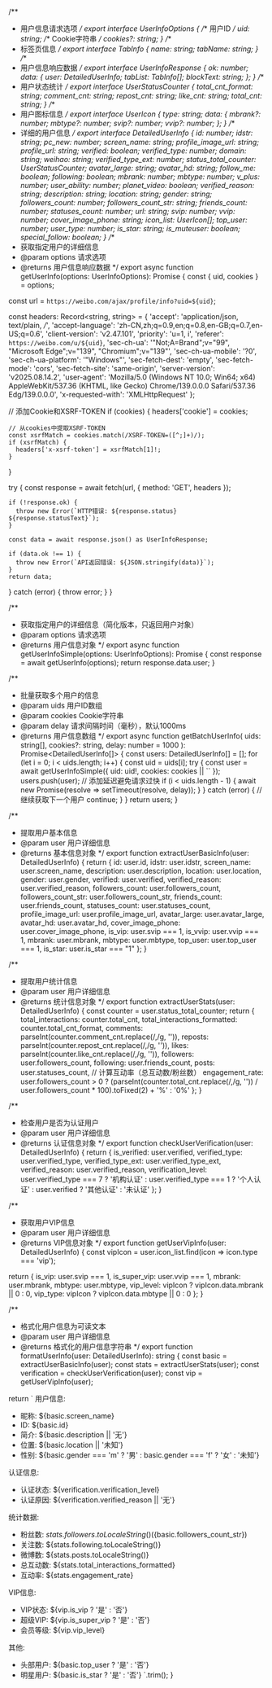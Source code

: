 /**
 * 用户信息请求选项
 */
export interface UserInfoOptions {
  /** 用户ID */
  uid: string;
  /** Cookie字符串 */
  cookies?: string;
}
/**
 * 标签页信息
 */
export interface TabInfo {
  name: string;
  tabName: string;
}
/**
 * 用户信息响应数据
 */
export interface UserInfoResponse {
  ok: number;
  data: {
    user: DetailedUserInfo;
    tabList: TabInfo[];
    blockText: string;
  };
}
/**
 * 用户状态统计
 */
export interface UserStatusCounter {
  total_cnt_format: string;
  comment_cnt: string;
  repost_cnt: string;
  like_cnt: string;
  total_cnt: string;
}
/**
 * 用户图标信息
 */
export interface UserIcon {
  type: string;
  data: {
    mbrank?: number;
    mbtype?: number;
    svip?: number;
    vvip?: number;
  };
}
/**
 * 详细的用户信息
 */
export interface DetailedUserInfo {
  id: number;
  idstr: string;
  pc_new: number;
  screen_name: string;
  profile_image_url: string;
  profile_url: string;
  verified: boolean;
  verified_type: number;
  domain: string;
  weihao: string;
  verified_type_ext: number;
  status_total_counter: UserStatusCounter;
  avatar_large: string;
  avatar_hd: string;
  follow_me: boolean;
  following: boolean;
  mbrank: number;
  mbtype: number;
  v_plus: number;
  user_ability: number;
  planet_video: boolean;
  verified_reason: string;
  description: string;
  location: string;
  gender: string;
  followers_count: number;
  followers_count_str: string;
  friends_count: number;
  statuses_count: number;
  url: string;
  svip: number;
  vvip: number;
  cover_image_phone: string;
  icon_list: UserIcon[];
  top_user: number;
  user_type: number;
  is_star: string;
  is_muteuser: boolean;
  special_follow: boolean;
}
/**
 * 获取指定用户的详细信息
 * @param options 请求选项
 * @returns 用户信息响应数据
 */
export async function getUserInfo(options: UserInfoOptions): Promise<UserInfoResponse> {
  const { uid, cookies } = options;

  const url = `https://weibo.com/ajax/profile/info?uid=${uid}`;

  const headers: Record<string, string> = {
    'accept': 'application/json, text/plain, */*',
    'accept-language': 'zh-CN,zh;q=0.9,en;q=0.8,en-GB;q=0.7,en-US;q=0.6',
    'client-version': 'v2.47.101',
    'priority': 'u=1, i',
    'referer': `https://weibo.com/u/${uid}`,
    'sec-ch-ua': '"Not;A=Brand";v="99", "Microsoft Edge";v="139", "Chromium";v="139"',
    'sec-ch-ua-mobile': '?0',
    'sec-ch-ua-platform': '"Windows"',
    'sec-fetch-dest': 'empty',
    'sec-fetch-mode': 'cors',
    'sec-fetch-site': 'same-origin',
    'server-version': 'v2025.08.14.2',
    'user-agent': 'Mozilla/5.0 (Windows NT 10.0; Win64; x64) AppleWebKit/537.36 (KHTML, like Gecko) Chrome/139.0.0.0 Safari/537.36 Edg/139.0.0.0',
    'x-requested-with': 'XMLHttpRequest'
  };

  // 添加Cookie和XSRF-TOKEN
  if (cookies) {
    headers['cookie'] = cookies;

    // 从cookies中提取XSRF-TOKEN
    const xsrfMatch = cookies.match(/XSRF-TOKEN=([^;]+)/);
    if (xsrfMatch) {
      headers['x-xsrf-token'] = xsrfMatch[1]!;
    }
  }

  try {
    const response = await fetch(url, {
      method: 'GET',
      headers
    });

    if (!response.ok) {
      throw new Error(`HTTP错误: ${response.status} ${response.statusText}`);
    }

    const data = await response.json() as UserInfoResponse;

    if (data.ok !== 1) {
      throw new Error(`API返回错误: ${JSON.stringify(data)}`);
    }
    return data;
  } catch (error) {
    throw error;
  }
}

/**
 * 获取指定用户的详细信息（简化版本，只返回用户对象）
 * @param options 请求选项
 * @returns 用户信息对象
 */
export async function getUserInfoSimple(options: UserInfoOptions): Promise<DetailedUserInfo> {
  const response = await getUserInfo(options);
  return response.data.user;
}

/**
 * 批量获取多个用户的信息
 * @param uids 用户ID数组
 * @param cookies Cookie字符串
 * @param delay 请求间隔时间（毫秒），默认1000ms
 * @returns 用户信息数组
 */
export async function getBatchUserInfo(
  uids: string[],
  cookies?: string,
  delay: number = 1000
): Promise<DetailedUserInfo[]> {
  const users: DetailedUserInfo[] = [];
  for (let i = 0; i < uids.length; i++) {
    const uid = uids[i];
    try {
      const user = await getUserInfoSimple({ uid: uid!, cookies: cookies || `` });
      users.push(user);
      // 添加延迟避免请求过快
      if (i < uids.length - 1) {
        await new Promise(resolve => setTimeout(resolve, delay));
      }
    } catch (error) {
      // 继续获取下一个用户
      continue;
    }
  }
  return users;
}

/**
 * 提取用户基本信息
 * @param user 用户详细信息
 * @returns 基本信息对象
 */
export function extractUserBasicInfo(user: DetailedUserInfo) {
  return {
    id: user.id,
    idstr: user.idstr,
    screen_name: user.screen_name,
    description: user.description,
    location: user.location,
    gender: user.gender,
    verified: user.verified,
    verified_reason: user.verified_reason,
    followers_count: user.followers_count,
    followers_count_str: user.followers_count_str,
    friends_count: user.friends_count,
    statuses_count: user.statuses_count,
    profile_image_url: user.profile_image_url,
    avatar_large: user.avatar_large,
    avatar_hd: user.avatar_hd,
    cover_image_phone: user.cover_image_phone,
    is_vip: user.svip === 1,
    is_vvip: user.vvip === 1,
    mbrank: user.mbrank,
    mbtype: user.mbtype,
    top_user: user.top_user === 1,
    is_star: user.is_star === "1"
  };
}

/**
 * 提取用户统计信息
 * @param user 用户详细信息
 * @returns 统计信息对象
 */
export function extractUserStats(user: DetailedUserInfo) {
  const counter = user.status_total_counter;
  return {
    total_interactions: counter.total_cnt,
    total_interactions_formatted: counter.total_cnt_format,
    comments: parseInt(counter.comment_cnt.replace(/,/g, '')),
    reposts: parseInt(counter.repost_cnt.replace(/,/g, '')),
    likes: parseInt(counter.like_cnt.replace(/,/g, '')),
    followers: user.followers_count,
    following: user.friends_count,
    posts: user.statuses_count,
    // 计算互动率（总互动数/粉丝数）
    engagement_rate: user.followers_count > 0
      ? (parseInt(counter.total_cnt.replace(/,/g, '')) / user.followers_count * 100).toFixed(2) + '%'
      : '0%'
  };
}

/**
 * 检查用户是否为认证用户
 * @param user 用户详细信息
 * @returns 认证信息对象
 */
export function checkUserVerification(user: DetailedUserInfo) {
  return {
    is_verified: user.verified,
    verified_type: user.verified_type,
    verified_type_ext: user.verified_type_ext,
    verified_reason: user.verified_reason,
    verification_level: user.verified_type === 7 ? '机构认证' :
      user.verified_type === 1 ? '个人认证' :
        user.verified ? '其他认证' : '未认证'
  };
}

/**
 * 获取用户VIP信息
 * @param user 用户详细信息
 * @returns VIP信息对象
 */
export function getUserVipInfo(user: DetailedUserInfo) {
  const vipIcon = user.icon_list.find(icon => icon.type === 'vip');

  return {
    is_vip: user.svip === 1,
    is_super_vip: user.vvip === 1,
    mbrank: user.mbrank,
    mbtype: user.mbtype,
    vip_level: vipIcon ? vipIcon.data.mbrank || 0 : 0,
    vip_type: vipIcon ? vipIcon.data.mbtype || 0 : 0
  };
}

/**
 * 格式化用户信息为可读文本
 * @param user 用户详细信息
 * @returns 格式化的用户信息字符串
 */
export function formatUserInfo(user: DetailedUserInfo): string {
  const basic = extractUserBasicInfo(user);
  const stats = extractUserStats(user);
  const verification = checkUserVerification(user);
  const vip = getUserVipInfo(user);

  return `
用户信息:
- 昵称: ${basic.screen_name}
- ID: ${basic.id}
- 简介: ${basic.description || '无'}
- 位置: ${basic.location || '未知'}
- 性别: ${basic.gender === 'm' ? '男' : basic.gender === 'f' ? '女' : '未知'}

认证信息:
- 认证状态: ${verification.verification_level}
- 认证原因: ${verification.verified_reason || '无'}

统计数据:
- 粉丝数: ${stats.followers.toLocaleString()} (${basic.followers_count_str})
- 关注数: ${stats.following.toLocaleString()}
- 微博数: ${stats.posts.toLocaleString()}
- 总互动数: ${stats.total_interactions_formatted}
- 互动率: ${stats.engagement_rate}

VIP信息:
- VIP状态: ${vip.is_vip ? '是' : '否'}
- 超级VIP: ${vip.is_super_vip ? '是' : '否'}
- 会员等级: ${vip.vip_level}

其他:
- 头部用户: ${basic.top_user ? '是' : '否'}
- 明星用户: ${basic.is_star ? '是' : '否'}
`.trim();
}
